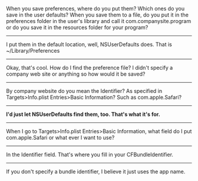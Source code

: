 When you save preferences, where do you put them? Which ones do you save in the user defaults? When you save them to a file, do you put it in the preferences folder in the user's library and call it com.companysite.program or do you save it in the resources folder for your program?

----

I put them in the default location, well, NSUserDefaults does. That is ~/Library/Preferences

----

Okay, that's cool. How do I find the preference file? I didn't specify a company web site or anything so how would it be saved?

----

By company website do you mean the Identifier? As specified in Targets>Info.plist Entries>Basic Information? Such as com.apple.Safari?

----

**I'd just let NSUserDefaults find them, too. That's what it's for.**

----

When I go to Targets>Info.plist Entries>Basic Information, what field do I put com.apple.Safari or what ever I want to use?

----

In the Identifier field. That's where you fill in your CFBundleIdentifier.


----

If you don't specify a bundle identifier, I believe it just uses the app name.
